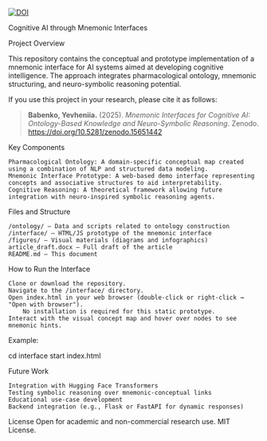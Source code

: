 [![DOI](https://zenodo.org/badge/DOI/10.5281/zenodo.15651442.svg)](https://doi.org/10.5281/zenodo.15651442)

Cognitive AI through Mnemonic Interfaces

Project Overview

This repository contains the conceptual and prototype implementation of a mnemonic interface for AI systems aimed at developing cognitive intelligence. The approach integrates pharmacological ontology, mnemonic structuring, and neuro-symbolic reasoning potential.

If you use this project in your research, please cite it as follows:

> **Babenko, Yevheniia.** (2025). *Mnemonic Interfaces for Cognitive AI: Ontology-Based Knowledge and Neuro-Symbolic Reasoning*. Zenodo. https://doi.org/10.5281/zenodo.15651442

Key Components

    Pharmacological Ontology: A domain-specific conceptual map created using a combination of NLP and structured data modeling.
    Mnemonic Interface Prototype: A web-based demo interface representing concepts and associative structures to aid interpretability.
    Cognitive Reasoning: A theoretical framework allowing future integration with neuro-inspired symbolic reasoning agents.

Files and Structure

    /ontology/ – Data and scripts related to ontology construction
    /interface/ – HTML/JS prototype of the mnemonic interface
    /figures/ – Visual materials (diagrams and infographics)
    article_draft.docx – Full draft of the article
    README.md – This document

How to Run the Interface

    Clone or download the repository.
    Navigate to the /interface/ directory.
    Open index.html in your web browser (double-click or right-click → "Open with browser").
        No installation is required for this static prototype.
    Interact with the visual concept map and hover over nodes to see mnemonic hints.

Example:

cd interface
start index.html

Future Work

    Integration with Hugging Face Transformers
    Testing symbolic reasoning over mnemonic-conceptual links
    Educational use-case development
    Backend integration (e.g., Flask or FastAPI for dynamic responses)

License
Open for academic and non-commercial research use. MIT License.
